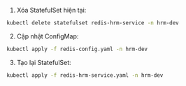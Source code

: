1. Xóa StatefulSet hiện tại:
```bash
kubectl delete statefulset redis-hrm-service -n hrm-dev
```

2. Cập nhật ConfigMap:
```bash
kubectl apply -f redis-config.yaml -n hrm-dev
```

3. Tạo lại StatefulSet:
```bash
kubectl apply -f redis-hrm-service.yaml -n hrm-dev
```